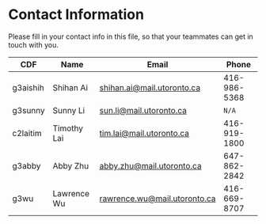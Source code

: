 # Contact Information

Please fill in your contact info in this file, so that your teammates can get in touch with you.

| CDF           | Name          | Email                       | Phone             |
| ------------- | ------------- | --------------------------- | ----------------- |
| g3aishih      | Shihan Ai     | shihan.ai@mail.utoronto.ca  | 416-986-5368      |
| g3sunny       | Sunny Li      | sun.li@mail.utoronto.ca     | `N/A `            |
| c2laitim      | Timothy Lai   | tim.lai@mail.utoronto.ca    | 416-919-1800      |
| g3abby        | Abby Zhu      | abby.zhu@mail.utoronto.ca   | 647-862-2842      |
| g3wu          | Lawrence Wu   | rawrence.wu@mail.utoronto.ca| 416-669-8707      |


